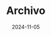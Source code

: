 ---
title: "Archivo"
date: 2024-11-05
draft: false
layout: "archives"
language: "es"
description: "Archivo de entradas"
showAuthor: false
paginate: 6
groupByYear: true
---